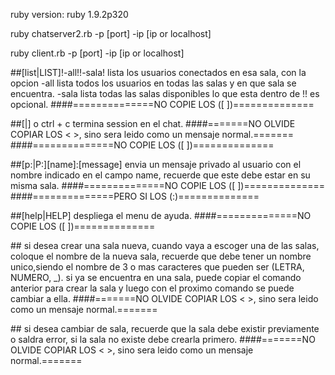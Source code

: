 ruby version: ruby 1.9.2p320

ruby chatserver2.rb -p [port] -ip [ip or localhost]

ruby client.rb -p [port] -ip [ip or localhost]

##[list|LIST]!-all!!-sala!
lista los usuarios conectados en esa sala, con la opcion
-all
	lista todos los usuarios en todas las salas y en que
	sala se encuentra.
-sala 
	lista todas las salas disponibles
lo que esta dentro de !! es opcional.
####==============NO COPIE LOS ([ ])==============

##[<end>|<END>] o ctrl + c
termina session en el chat. 
####=======NO OLVIDE COPIAR LOS < >, sino sera leido como un mensaje normal.=======
####==============NO COPIE LOS ([ ])==============

##[p:|P:][name]:[message]
envia un mensaje privado al usuario con el nombre indicado
en el campo name, recuerde que este debe estar en su misma
sala.
####==============NO COPIE LOS ([ ])==============
####==============PERO SI LOS (:)==============

##[help|HELP]
despliega el menu de ayuda.
####==============NO COPIE LOS ([ ])==============

##<new room><NOMBRE>
si desea crear una sala nueva, cuando vaya a escoger
una de las salas, coloque el nombre de la nueva sala,
recuerde que debe tener un nombre unico,siendo el
nombre de 3 o mas caracteres que pueden ser (LETRA, NUMERO, _).
si ya se encuentra en una sala, puede copiar el comando anterior
para crear la sala y luego con el proximo comando se puede cambiar
a ella.
####=======NO OLVIDE COPIAR LOS < >, sino sera leido como un mensaje normal.=======

##<change><NOMBRE>
si desea cambiar de sala, recuerde que la sala debe existir
previamente o saldra error, si la sala no existe debe
crearla primero.
####=======NO OLVIDE COPIAR LOS < >, sino sera leido como un mensaje normal.=======